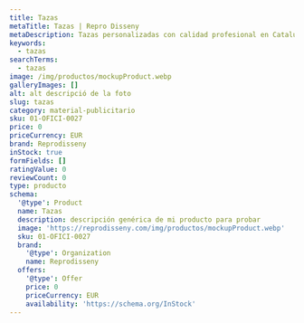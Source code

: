 ```yaml
---
title: Tazas
metaTitle: Tazas | Repro Disseny
metaDescription: Tazas personalizadas con calidad profesional en Cataluña.
keywords:
  - tazas
searchTerms:
  - tazas
image: /img/productos/mockupProduct.webp
galleryImages: []
alt: alt descripció de la foto
slug: tazas
category: material-publicitario
sku: 01-OFICI-0027
price: 0
priceCurrency: EUR
brand: Reprodisseny
inStock: true
formFields: []
ratingValue: 0
reviewCount: 0
type: producto
schema:
  '@type': Product
  name: Tazas
  description: descripción genérica de mi producto para probar
  image: 'https://reprodisseny.com/img/productos/mockupProduct.webp'
  sku: 01-OFICI-0027
  brand:
    '@type': Organization
    name: Reprodisseny
  offers:
    '@type': Offer
    price: 0
    priceCurrency: EUR
    availability: 'https://schema.org/InStock'
---
```


